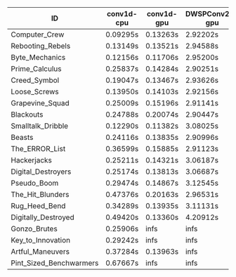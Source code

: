 |ID|conv1d-cpu|conv1d-gpu|DWSPConv2D-gpu|gemm-gpu|avg|
|-|-|-|-|-|-|
|Computer_Crew|0.09295s|0.13263s|2.92202s|1.71077s|1.21459s|
|Rebooting_Rebels|0.13149s|0.13521s|2.94588s|1.70212s|1.22868s|
|Byte_Mechanics|0.12156s|0.11706s|2.95200s|1.78626s|1.24422s|
|Prime_Calculus|0.25837s|0.14284s|2.90251s|1.69433s|1.24951s|
|Creed_Symbol|0.19047s|0.13467s|2.93626s|1.77032s|1.25793s|
|Loose_Screws|0.13950s|0.14103s|2.92156s|1.83678s|1.25972s|
|Grapevine_Squad|0.25009s|0.15196s|2.91141s|1.72893s|1.26060s|
|Blackouts|0.24788s|0.20074s|2.90447s|1.69746s|1.26264s|
|Smalltalk_Dribble|0.12290s|0.11382s|3.08025s|1.78087s|1.27446s|
|Beasts|0.24116s|0.13835s|2.90996s|1.95130s|1.31019s|
|The_ERROR_List|0.36599s|0.15885s|2.91123s|1.90510s|1.33530s|
|Hackerjacks|0.25211s|0.14321s|3.06187s|1.90088s|1.33952s|
|Digital_Destroyers|0.25174s|0.13813s|3.06687s|1.90510s|1.34046s|
|Pseudo_Boom|0.29474s|0.14867s|3.12545s|1.93173s|1.37515s|
|The_Hit_Blunders|0.47376s|0.20163s|2.96531s|1.91696s|1.38942s|
|Rug_Heed_Bend|0.34289s|0.13935s|3.11131s|2.11394s|1.42687s|
|Digitally_Destroyed|0.49420s|0.13360s|4.20912s|2.47333s|1.82756s|
|Gonzo_Brutes|0.25906s|infs|infs|infs|infs|
|Key_to_Innovation|0.29242s|infs|infs|2.58367s|infs|
|Artful_Maneuvers|0.37284s|0.13963s|infs|1.70086s|infs|
|Pint_Sized_Benchwarmers|0.67667s|infs|infs|4.44980s|infs|
